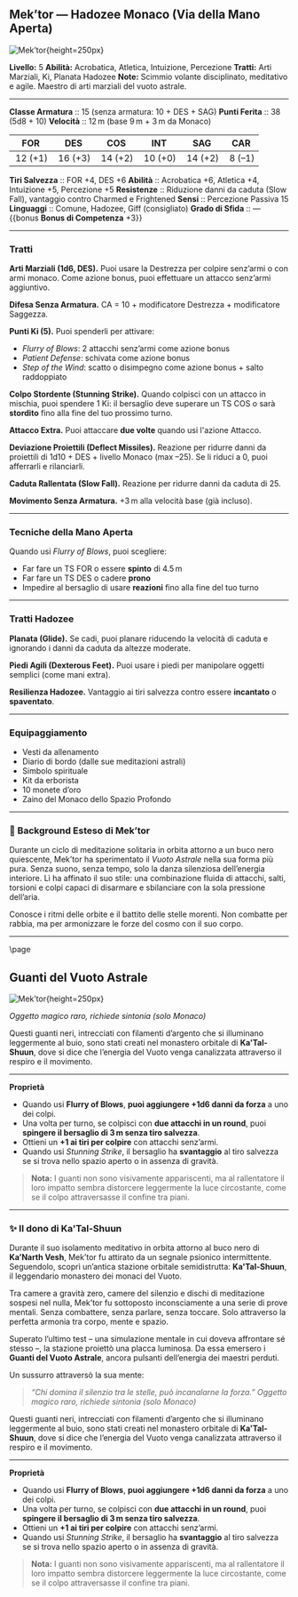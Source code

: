## Mek’tor — Hadozee Monaco (Via della Mano Aperta)

![Mek’tor](https://raw.githubusercontent.com/nomed/dnd/main/images/pg/mektor.png){height=250px}

**Livello:** 5
**Abilità:** Acrobatica, Atletica, Intuizione, Percezione
**Tratti:** Arti Marziali, Ki, Planata Hadozee
**Note:** Scimmio volante disciplinato, meditativo e agile. Maestro di arti marziali del vuoto astrale.

---

**Classe Armatura** :: 15 (senza armatura: 10 + DES + SAG)
**Punti Ferita**     :: 38 (5d8 + 10)
**Velocità**         :: 12 m (base 9 m + 3 m da Monaco)

|    FOR   |    DES   |    COS   |    INT   |    SAG   |   CAR   |
| :------: | :------: | :------: | :------: | :------: | :-----: |
|  12 (+1) |  16 (+3) |  14 (+2) |  10 (+0) |  14 (+2) |  8 (–1) |

**Tiri Salvezza**     :: FOR +4, DES +6
**Abilità**           :: Acrobatica +6, Atletica +4, Intuizione +5, Percezione +5
**Resistenze**        :: Riduzione danni da caduta (Slow Fall), vantaggio contro Charmed e Frightened
**Sensi**             :: Percezione Passiva 15
**Linguaggi**         :: Comune, Hadozee, Giff (consigliato)
**Grado di Sfida**    :: — {{bonus **Bonus di Competenza** +3}}

---

### Tratti

**Arti Marziali (1d6, DES).**
Puoi usare la Destrezza per colpire senz’armi o con armi monaco. Come azione bonus, puoi effettuare un attacco senz’armi aggiuntivo.

**Difesa Senza Armatura.**
CA = 10 + modificatore Destrezza + modificatore Saggezza.

**Punti Ki (5).**
Puoi spenderli per attivare:

* *Flurry of Blows*: 2 attacchi senz’armi come azione bonus
* *Patient Defense*: schivata come azione bonus
* *Step of the Wind*: scatto o disimpegno come azione bonus + salto raddoppiato

**Colpo Stordente (Stunning Strike).**
Quando colpisci con un attacco in mischia, puoi spendere 1 Ki: il bersaglio deve superare un TS COS o sarà **stordito** fino alla fine del tuo prossimo turno.

**Attacco Extra.**
Puoi attaccare **due volte** quando usi l'azione Attacco.

**Deviazione Proiettili (Deflect Missiles).**
Reazione per ridurre danni da proiettili di 1d10 + DES + livello Monaco (max –25). Se li riduci a 0, puoi afferrarli e rilanciarli.

**Caduta Rallentata (Slow Fall).**
Reazione per ridurre danni da caduta di 25.

**Movimento Senza Armatura.**
+3 m alla velocità base (già incluso).

---

### Tecniche della Mano Aperta

Quando usi *Flurry of Blows*, puoi scegliere:

* Far fare un TS FOR o essere **spinto** di 4.5 m
* Far fare un TS DES o cadere **prono**
* Impedire al bersaglio di usare **reazioni** fino alla fine del tuo turno

---

### Tratti Hadozee

**Planata (Glide).**
Se cadi, puoi planare riducendo la velocità di caduta e ignorando i danni da caduta da altezze moderate.

**Piedi Agili (Dexterous Feet).**
Puoi usare i piedi per manipolare oggetti semplici (come mani extra).

**Resilienza Hadozee.**
Vantaggio ai tiri salvezza contro essere **incantato** o **spaventato**.

---

### Equipaggiamento

* Vesti da allenamento
* Diario di bordo (dalle sue meditazioni astrali)
* Simbolo spirituale
* Kit da erborista
* 10 monete d’oro
* Zaino del Monaco dello Spazio Profondo

---

### 🧘 Background Esteso di Mek’tor

Durante un ciclo di meditazione solitaria in orbita attorno a un buco nero quiescente, Mek’tor ha sperimentato il *Vuoto Astrale* nella sua forma più pura. Senza suono, senza tempo, solo la danza silenziosa dell’energia interiore. Lì ha affinato il suo stile: una combinazione fluida di attacchi, salti, torsioni e colpi capaci di disarmare e sbilanciare con la sola pressione dell’aria.

Conosce i ritmi delle orbite e il battito delle stelle morenti. Non combatte per rabbia, ma per armonizzare le forze del cosmo con il suo corpo.


---
\page
## Guanti del Vuoto Astrale

![Mek’tor](https://raw.githubusercontent.com/nomed/dnd/main/images/items/guanti_astrali.png){height=250px}


*Oggetto magico raro, richiede sintonia (solo Monaco)*

Questi guanti neri, intrecciati con filamenti d’argento che si illuminano leggermente al buio, sono stati creati nel monastero orbitale di **Ka'Tal-Shuun**, dove si dice che l’energia del Vuoto venga canalizzata attraverso il respiro e il movimento.

---

**Proprietà**

* Quando usi **Flurry of Blows**, **puoi aggiungere +1d6 danni da forza** a uno dei colpi.
* Una volta per turno, se colpisci con **due attacchi in un round**, puoi **spingere il bersaglio di 3 m senza tiro salvezza**.
* Ottieni un **+1 ai tiri per colpire** con attacchi senz’armi.
* Quando usi *Stunning Strike*, il bersaglio ha **svantaggio** al tiro salvezza se si trova nello spazio aperto o in assenza di gravità.

> **Nota:** I guanti non sono visivamente appariscenti, ma al rallentatore il loro impatto sembra distorcere leggermente la luce circostante, come se il colpo attraversasse il confine tra piani.

---

### ✨ Il dono di Ka'Tal-Shuun

Durante il suo isolamento meditativo in orbita attorno al buco nero di **Ka’Narth Vesh**, Mek’tor fu attirato da un segnale psionico intermittente. Seguendolo, scoprì un’antica stazione orbitale semidistrutta: **Ka'Tal-Shuun**, il leggendario monastero dei monaci del Vuoto.

Tra camere a gravità zero, camere del silenzio e dischi di meditazione sospesi nel nulla, Mek’tor fu sottoposto inconsciamente a una serie di prove mentali. Senza combattere, senza parlare, senza toccare. Solo attraverso la perfetta armonia tra corpo, mente e spazio.

Superato l’ultimo test – una simulazione mentale in cui doveva affrontare sé stesso –, la stazione proiettò una placca luminosa. Da essa emersero i **Guanti del Vuoto Astrale**, ancora pulsanti dell’energia dei maestri perduti.

Un sussurro attraversò la sua mente:

> *“Chi domina il silenzio tra le stelle, può incanalarne la forza.”*
> *Oggetto magico raro, richiede sintonia (solo Monaco)*

Questi guanti neri, intrecciati con filamenti d’argento che si illuminano leggermente al buio, sono stati creati nel monastero orbitale di **Ka'Tal-Shuun**, dove si dice che l’energia del Vuoto venga canalizzata attraverso il respiro e il movimento.

---

**Proprietà**

* Quando usi **Flurry of Blows**, **puoi aggiungere +1d6 danni da forza** a uno dei colpi.
* Una volta per turno, se colpisci con **due attacchi in un round**, puoi **spingere il bersaglio di 3 m senza tiro salvezza**.
* Ottieni un **+1 ai tiri per colpire** con attacchi senz’armi.
* Quando usi *Stunning Strike*, il bersaglio ha **svantaggio** al tiro salvezza se si trova nello spazio aperto o in assenza di gravità.

> **Nota:** I guanti non sono visivamente appariscenti, ma al rallentatore il loro impatto sembra distorcere leggermente la luce circostante, come se il colpo attraversasse il confine tra piani.
